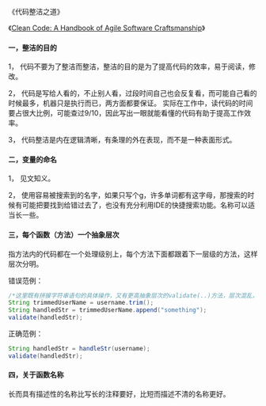 《代码整洁之道》

《[Clean Code: A Handbook of Agile Software Craftsmanship](https://www.amazon.com/-/zh/dp/0132350882/ref=sr_1_1?hvadid=241663626217&hvdev=c&hvlocphy=2840&hvnetw=g&hvqmt=e&hvrand=8238134522651387283&hvtargid=kwd-55663127008&hydadcr=16373_10302111&keywords=the+clean+code&qid=1681872845&sr=8-1)》 

#### 一，整洁的目的

1， 代码不要为了整洁而整洁，整洁的目的是为了提高代码的效率，易于阅读，修改。

2， 代码是写给人看的，不止别人看，过段时间自己也会反复看，而可能自己看的时候最多，机器只是执行而已，两方面都要保证。
 实际在工作中，读代码的时间要占很大比例，可能查过9/10，因此写出一眼就能看懂的代码有助于提高工作效率。

3， 代码整洁是内在逻辑清晰，有条理的外在表现，而不是一种表面形式。

#### 二，变量的命名

1， 见文知义。

2， 使用容易被搜索到的名字，如果只写个g，许多单词都有这字母，那搜索的时候有可能把要找到给错过去了，也没有充分利用IDE的快捷搜索功能。名称可以适当长一些。

#### 三，每个函数（方法）一个抽象层次

指方法内的代码都在一个处理级别上，每个方法下面都跟着下一层级的方法，这样层次分明。

错误范例：

```java
/*这里既有拼接字符串语句的具体操作，又有更高抽象层次的validate(..)方法，层次混乱，应把处理字符串的放大一个方法例*/
String trimmedUserName = username.trim();  
String handledStr = trimmedUserName.append("something");  
validate(handledStr);
```

正确范例：

```java
String handledStr = handleStr(username);
validate(handledStr);
```

#### 四，关于函数名称

长而具有描述性的名称比写长的注释要好，比短而描述不清的名称更好。